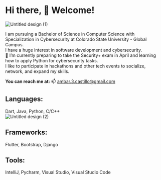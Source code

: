 # Hi there, 👋 Welcome!  
![Untitled design (1)](https://github.com/aditi-rohan/aditi-rohan/assets/124546107/f2fcb985-99e5-4e2a-b663-4c63402d4d94)

I am pursuing a Bachelor of Science in Computer Science with Specialization in Cybersecurity at Colorado State University - Global Campus.    
I have a huge interest in software development and cybersecurity.  
🔭 I’m currently preparing to take the Security+ exam in April and learning how to apply Python for cybersecurity tasks.    
I like to participate in hackathons and other tech events to socialize, network, and expand my skills.  
  
**You can reach me at:** 📫 ambar.3.castillo@gmail.com    
## **Languages:**  
Dart, Java, Python, C/C++    
![Untitled design (2)](https://github.com/aditi-rohan/aditi-rohan/assets/124546107/cc09a43a-ecb3-41cd-a88b-7d9fb4540fcd)

## **Frameworks:**  
Flutter, Bootstrap, Django    
## **Tools:**  
IntelliJ, Pycharm, Visual Studio, Visual Studio Code  
